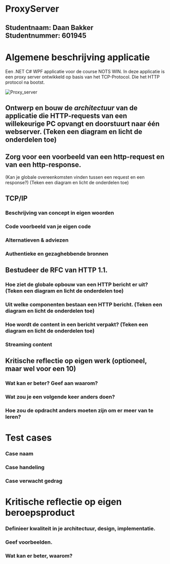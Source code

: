 # ProxyServer

Studentnaam: Daan Bakker  
Studentnummer: 601945
-- 

# Algemene beschrijving applicatie

Een .NET C# WPF applicatie voor de course NOTS WIN.
In deze applicatie is een proxy server ontwikkeld op basis van het TCP-Protocol. Die het HTTP protocol na bootst.

![Proxy_server](https://static.packt-cdn.com/products/9781789532975/graphics/de402723-a3f2-4d4b-b290-563b7cdbc32d.png)


##  Ontwerp en bouw de *architectuur* van de applicatie die HTTP-requests van een willekeurige PC opvangt en doorstuurt naar één webserver. (Teken een diagram en licht de onderdelen toe)


##  Zorg voor een voorbeeld van een http-request en van een http-response. 
(Kan je globale overeenkomsten vinden tussen een request en een response?)  (Teken een diagram en licht de onderdelen toe)


##  TCP/IP
###  Beschrijving van concept in eigen woorden
###  Code voorbeeld van je eigen code
###  Alternatieven & adviezen
###  Authentieke en gezaghebbende bronnen


##  Bestudeer de RFC van HTTP 1.1.
###  Hoe ziet de globale opbouw van een HTTP bericht er uit? (Teken een diagram en licht de onderdelen toe)
###  Uit welke componenten bestaan een HTTP bericht.  (Teken een diagram en licht de onderdelen toe)
###  Hoe wordt de content in een bericht verpakt? (Teken een diagram en licht de onderdelen toe)
###  Streaming content 

##  Kritische reflectie op eigen werk (optioneel, maar wel voor een 10)
###  Wat kan er beter? Geef aan waarom?
###  Wat zou je een volgende keer anders doen?
###  Hoe zou de opdracht anders moeten zijn om er meer van te leren?

# Test cases

### Case naam
### Case handeling
### Case verwacht gedrag

# Kritische reflectie op eigen beroepsproduct

### Definieer kwaliteit in je architectuur, design, implementatie. 
### Geef voorbeelden.
### Wat kan er beter, waarom? 
